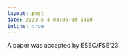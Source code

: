 ```yaml
---
layout: post
date: 2023-5-4 04:00:00-0400
inline: true
---
```


A paper was accepted by ESEC/FSE'23.
